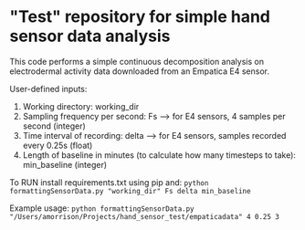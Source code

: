 # "Test" repository for simple hand sensor data analysis

This code performs a simple continuous decomposition analysis on electrodermal activity data downloaded from an Empatica E4 sensor.

User-defined inputs:
1. Working directory: working_dir
2. Sampling frequency per second: Fs --> for E4 sensors, 4 samples per second (integer)
3. Time interval of recording: delta --> for E4 sensors, samples recorded every 0.25s (float)
4. Length of baseline in minutes (to calculate how many timesteps to take): min_baseline (integer)

To RUN install requirements.txt using pip and:
`python formattingSensorData.py "working_dir" Fs delta min_baseline`

Example usage:
`python formattingSensorData.py "/Users/amorrison/Projects/hand_sensor_test/empaticadata" 4 0.25 3`
